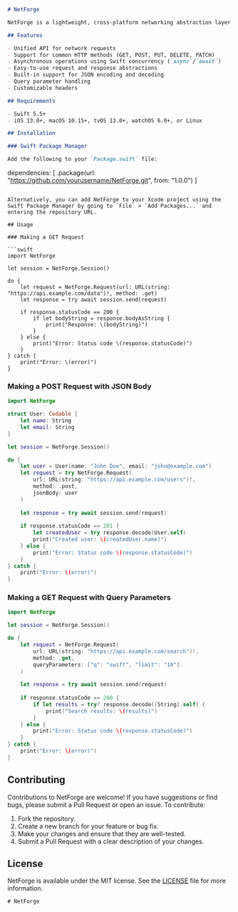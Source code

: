 

```markdown
# NetForge

NetForge is a lightweight, cross-platform networking abstraction layer for Swift, designed to simplify HTTP networking operations across iOS, macOS, and Linux.

## Features

- Unified API for network requests
- Support for common HTTP methods (GET, POST, PUT, DELETE, PATCH)
- Asynchronous operations using Swift concurrency (`async`/`await`)
- Easy-to-use request and response abstractions
- Built-in support for JSON encoding and decoding
- Query parameter handling
- Customizable headers

## Requirements

- Swift 5.5+
- iOS 13.0+, macOS 10.15+, tvOS 13.0+, watchOS 6.0+, or Linux

## Installation

### Swift Package Manager

Add the following to your `Package.swift` file:

```
dependencies: [
    .package(url: "https://github.com/yourusername/NetForge.git", from: "1.0.0")
]
```

Alternatively, you can add NetForge to your Xcode project using the Swift Package Manager by going to `File` > `Add Packages...` and entering the repository URL.

## Usage

### Making a GET Request

```swift
import NetForge

let session = NetForge.Session()

do {
    let request = NetForge.Request(url: URL(string: "https://api.example.com/data")!, method: .get)
    let response = try await session.send(request)
    
    if response.statusCode == 200 {
        if let bodyString = response.bodyAsString {
            print("Response: \(bodyString)")
        }
    } else {
        print("Error: Status code \(response.statusCode)")
    }
} catch {
    print("Error: \(error)")
}
```

### Making a POST Request with JSON Body

```swift
import NetForge

struct User: Codable {
    let name: String
    let email: String
}

let session = NetForge.Session()

do {
    let user = User(name: "John Doe", email: "john@example.com")
    let request = try NetForge.Request(
        url: URL(string: "https://api.example.com/users")!,
        method: .post,
        jsonBody: user
    )
    
    let response = try await session.send(request)
    
    if response.statusCode == 201 {
        let createdUser = try response.decode(User.self)
        print("Created user: \(createdUser.name)")
    } else {
        print("Error: Status code \(response.statusCode)")
    }
} catch {
    print("Error: \(error)")
}
```

### Making a GET Request with Query Parameters

```swift
import NetForge

let session = NetForge.Session()

do {
    let request = NetForge.Request(
        url: URL(string: "https://api.example.com/search")!,
        method: .get,
        queryParameters: ["q": "swift", "limit": "10"]
    )
    
    let response = try await session.send(request)
    
    if response.statusCode == 200 {
        if let results = try? response.decode([String].self) {
            print("Search results: \(results)")
        }
    } else {
        print("Error: Status code \(response.statusCode)")
    }
} catch {
    print("Error: \(error)")
}
```

## Contributing

Contributions to NetForge are welcome! If you have suggestions or find bugs, please submit a Pull Request or open an issue. To contribute:

1. Fork the repository.
2. Create a new branch for your feature or bug fix.
3. Make your changes and ensure that they are well-tested.
4. Submit a Pull Request with a clear description of your changes.

## License

NetForge is available under the MIT license. See the [LICENSE](LICENSE) file for more information.
```
# NetForge
